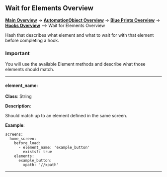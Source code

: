 Wait for Elements Overview
--------
__[Main Overview](../../../README.md)__ ->
__[AutomationObject Overview](../../README.md)__ ->
__[Blue Prints Overview](../README.md)__ ->
__[Hooks Overview](README.md)__ -->
Wait for Elements Overview

Hash that describes what element and what to wait for with that element before completing a hook.

### Important

You will use the available Element methods and describe what those elements should match.

---

#### element_name:

__Class__: String

__Description__:

Should match up to an element defined in the same screen.

__Example__:
```
screens:
  home_screen:
    before_load:
      - element_name: 'example_button'
        exists?: true
    elements:
      example_button:
        xpath: '//xpath'
```

---